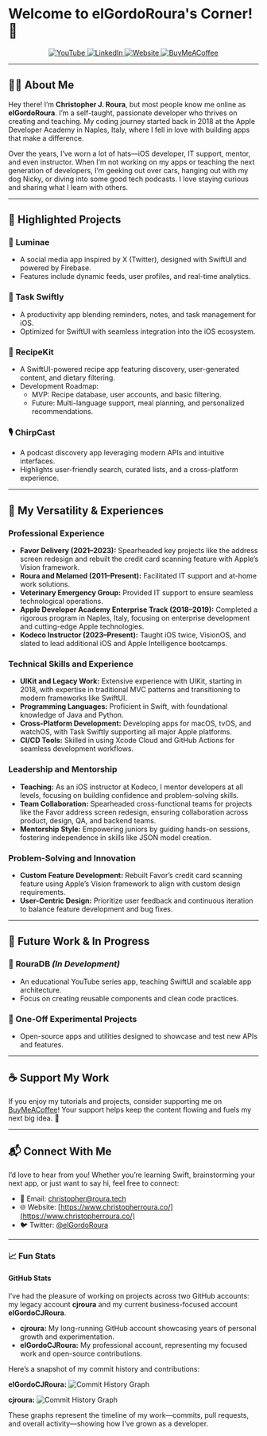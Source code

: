 # Welcome to elGordoRoura's Corner! 👋

<p align="center">
  <a href="https://www.youtube.com/@elGordoRoura">
    <img src="https://img.shields.io/badge/YouTube-elGordoRoura-blue?logo=youtube&logoColor=white&style=vertical-align: middle;" alt="YouTube">
  </a>
  <a href="https://www.linkedin.com/in/cjroura/">
    <img src="https://img.shields.io/badge/LinkedIn-cjroura-blue?logo=linkedin&logoColor=white&style=vertical-align: middle;" alt="LinkedIn">
  </a>
  <a href="https://www.christopherroura.co/">
    <img src="https://img.shields.io/badge/Website-Christopher%20Roura-blue?logo=google-chrome&logoColor=white&style=vertical-align: middle;" alt="Website">
  </a>
  <a href="https://www.buymeacoffee.com/elGordoRoura/">
    <img src="https://img.shields.io/badge/Support-Buy%20Me%20a%20Coffee-blue?logo=buy-me-a-coffee&logoColor=white&style=vertical-align: middle;" alt="BuyMeACoffee">
  </a>
</p>

---

## 👨‍💻 About Me
Hey there! I’m **Christopher J. Roura**, but most people know me online as **elGordoRoura**. I’m a self-taught, passionate developer who thrives on creating and teaching. My coding journey started back in 2018 at the Apple Developer Academy in Naples, Italy, where I fell in love with building apps that make a difference. 

Over the years, I’ve worn a lot of hats—iOS developer, IT support, mentor, and even instructor. When I’m not working on my apps or teaching the next generation of developers, I’m geeking out over cars, hanging out with my dog Nicky, or diving into some good tech podcasts. I love staying curious and sharing what I learn with others.

---

## 🚀 Highlighted Projects

### 🌟 **Luminae**
- A social media app inspired by X (Twitter), designed with SwiftUI and powered by Firebase.
- Features include dynamic feeds, user profiles, and real-time analytics.

### 📝 **Task Swiftly**
- A productivity app blending reminders, notes, and task management for iOS.
- Optimized for SwiftUI with seamless integration into the iOS ecosystem.

### 🍴 **RecipeKit**
- A SwiftUI-powered recipe app featuring discovery, user-generated content, and dietary filtering.
- Development Roadmap:
  - MVP: Recipe database, user accounts, and basic filtering.
  - Future: Multi-language support, meal planning, and personalized recommendations.

### 🎙 **ChirpCast**
- A podcast discovery app leveraging modern APIs and intuitive interfaces.
- Highlights user-friendly search, curated lists, and a cross-platform experience.

---

## 📜 My Versatility & Experiences

### Professional Experience
- **Favor Delivery (2021–2023):** Spearheaded key projects like the address screen redesign and rebuilt the credit card scanning feature with Apple’s Vision framework.
- **Roura and Melamed (2011–Present):** Facilitated IT support and at-home work solutions.
- **Veterinary Emergency Group:** Provided IT support to ensure seamless technological operations.
- **Apple Developer Academy Enterprise Track (2018–2019):** Completed a rigorous program in Naples, Italy, focusing on enterprise development and cutting-edge Apple technologies.
- **Kodeco Instructor (2023–Present):** Taught iOS twice, VisionOS, and slated to lead additional iOS and Apple Intelligence bootcamps.

### Technical Skills and Experience
- **UIKit and Legacy Work:** Extensive experience with UIKit, starting in 2018, with expertise in traditional MVC patterns and transitioning to modern frameworks like SwiftUI.
- **Programming Languages:** Proficient in Swift, with foundational knowledge of Java and Python.
- **Cross-Platform Development:** Developing apps for macOS, tvOS, and watchOS, with Task Swiftly supporting all major Apple platforms.
- **CI/CD Tools:** Skilled in using Xcode Cloud and GitHub Actions for seamless development workflows.

### Leadership and Mentorship
- **Teaching:** As an iOS instructor at Kodeco, I mentor developers at all levels, focusing on building confidence and problem-solving skills.
- **Team Collaboration:** Spearheaded cross-functional teams for projects like the Favor address screen redesign, ensuring collaboration across product, design, QA, and backend teams.
- **Mentorship Style:** Empowering juniors by guiding hands-on sessions, fostering independence in skills like JSON model creation.

### Problem-Solving and Innovation
- **Custom Feature Development:** Rebuilt Favor’s credit card scanning feature using Apple’s Vision framework to align with custom design requirements.
- **User-Centric Design:** Prioritize user feedback and continuous iteration to balance feature development and bug fixes.

---

## 🌱 Future Work & In Progress

### 🔧 **RouraDB** *(In Development)*
- An educational YouTube series app, teaching SwiftUI and scalable app architecture.
- Focus on creating reusable components and clean code practices.

### 🚀 One-Off Experimental Projects
- Open-source apps and utilities designed to showcase and test new APIs and features.

---

## ☕️ Support My Work

If you enjoy my tutorials and projects, consider supporting me on [BuyMeACoffee](https://www.buymeacoffee.com/elGordoRoura/)! Your support helps keep the content flowing and fuels my next big idea. 🙌

---

## 📬 Connect With Me

I’d love to hear from you! Whether you’re learning Swift, brainstorming your next app, or just want to say hi, feel free to connect:
- 💌 Email: [christopher@roura.tech](mailto:christopher@roura.tech)
- 🌐 Website: [https://www.christopherroura.co/](https://www.christopherroura.co/)
- 🐦 Twitter: [@elGordoRoura](https://twitter.com/elGordoRoura)

---

### 📈 Fun Stats

#### **GitHub Stats**
I’ve had the pleasure of working on projects across two GitHub accounts: my legacy account **cjroura** and my current business-focused account **elGordoCJRoura**. 

- **cjroura:** My long-running GitHub account showcasing years of personal growth and experimentation. 
- **elGordoCJRoura:** My professional account, representing my focused work and open-source contributions.

Here’s a snapshot of my commit history and contributions:

**elGordoCJRoura:**
![Commit History Graph](https://ghchart.rshah.org/elGordoCJRoura)

**cjroura:**
![Commit History Graph](https://ghchart.rshah.org/cjroura)

These graphs represent the timeline of my work—commits, pull requests, and overall activity—showing how I’ve grown as a developer.
